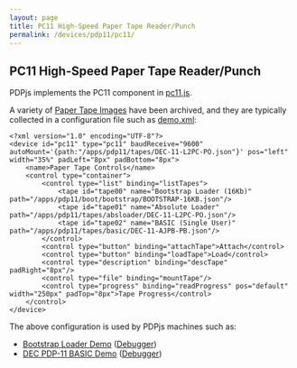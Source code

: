 ```yaml
---
layout: page
title: PC11 High-Speed Paper Tape Reader/Punch
permalink: /devices/pdp11/pc11/
---
```


PC11 High-Speed Paper Tape Reader/Punch
---------------------------------------

PDPjs implements the PC11 component in [pc11.js](/modules/pdp11/lib/pc11.js). 

A variety of [Paper Tape Images](/apps/pdp11/tapes/) have been archived, and they are typically collected in a
configuration file such as [demo.xml](demo.xml):

	<?xml version="1.0" encoding="UTF-8"?>
	<device id="pc11" type="pc11" baudReceive="9600" autoMount='{path:"/apps/pdp11/tapes/DEC-11-L2PC-PO.json"}' pos="left" width="35%" padLeft="8px" padBottom="8px">
		<name>Paper Tape Controls</name>
		<control type="container">
			<control type="list" binding="listTapes">
				<tape id="tape00" name="Bootstrap Loader (16Kb)" path="/apps/pdp11/boot/bootstrap/BOOTSTRAP-16KB.json"/>
				<tape id="tape01" name="Absolute Loader" path="/apps/pdp11/tapes/absloader/DEC-11-L2PC-PO.json"/>
				<tape id="tape02" name="BASIC (Single User)" path="/apps/pdp11/tapes/basic/DEC-11-AJPB-PB.json"/>
			</control>
			<control type="button" binding="attachTape">Attach</control>
			<control type="button" binding="loadTape">Load</control>
			<control type="description" binding="descTape" padRight="8px"/>
			<control type="file" binding="mountTape"/>
			<control type="progress" binding="readProgress" pos="default" width="250px" padTop="8px">Tape Progress</control>
		</control>
	</device>
		
The above configuration is used by PDPjs machines such as:

- [Bootstrap Loader Demo](/devices/pdp11/machine/1120/bootstrap/) ([Debugger](/devices/pdp11/machine/1120/bootstrap/debugger/))
- [DEC PDP-11 BASIC Demo](/devices/pdp11/machine/1120/basic/) ([Debugger](/devices/pdp11/machine/1120/basic/debugger/))
